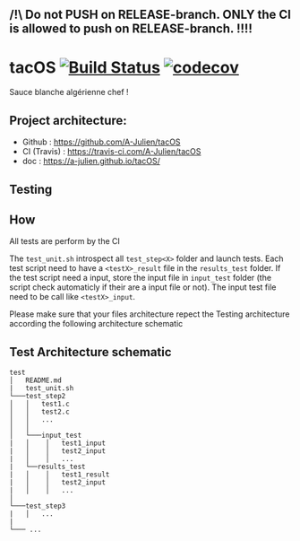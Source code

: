 ## **/!\ Do not PUSH on RELEASE-branch. ONLY the CI is allowed to push on RELEASE-branch. !!!!**

# tacOS [![Build Status](https://travis-ci.com/A-Julien/tacOS.svg?branch=master)](https://travis-ci.com/A-Julien/tacOS) [![codecov](https://codecov.io/gh/A-Julien/tacOS/branch/release/graph/badge.svg)](https://codecov.io/gh/A-Julien/tacOS)

Sauce blanche algérienne chef !

## Project architecture:

*	Github : https://github.com/A-Julien/tacOS
*	CI (Travis) : https://travis-ci.com/A-Julien/tacOS
*	doc : https://a-julien.github.io/tacOS/

## Testing
## How
All tests are perform by the CI

The ```test_unit.sh```  introspect all ```test_step<X>``` folder and launch tests.
Each test script need to have a ```<testX>_result``` file in the ```results_test``` folder.
If the test script need a input, store the input file in ```input_test``` folder 
(the script check automaticly if their are a input file or not). The input test file 
need to be call like ```<testX>_input```. 

Please make sure that your files architecture repect the Testing 
architecture according the following architecture schematic

## Test Architecture schematic

```
test
│   README.md
|   test_unit.sh
└───test_step2
│   │   test1.c
│   │   test2.c
│   │   ...
│   │   
│   └───input_test
|   │    │   test1_input
|   │    │   test2_input
|   │    │   ...
|   └──results_test
|   │    │   test1_result
|   │    │   test2_input
|   │    │   ...
│   
└───test_step3
|   │   ...
|
└─── ...
```



